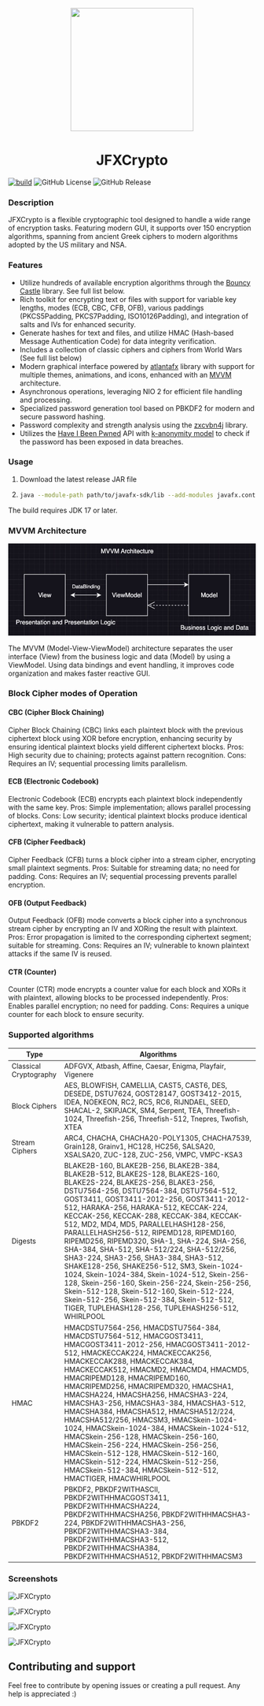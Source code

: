 <p align="center">
  <img src="https://raw.githubusercontent.com/MasterFlomaster1/JFXCrypto/master/.github/ic.png" width="250" height="250">
</p>
<h1 align="center">JFXCrypto</h1>

[![build](https://github.com/MasterFlomaster1/JFXCrypto/actions/workflows/build.yml/badge.svg)](https://github.com/MasterFlomaster1/JFXCrypto/actions/workflows/build.yml)
![GitHub License](https://img.shields.io/github/license/MasterFlomaster1/JFXCrypto)
![GitHub Release](https://img.shields.io/github/v/release/MasterFlomaster1/JFXCrypto)

### Description

JFXCrypto is a flexible cryptographic tool designed to handle a wide range of encryption tasks. Featuring modern GUI, it supports over 150 encryption algorithms, spanning from ancient Greek ciphers to modern algorithms adopted by the US military and NSA.

### Features

- Utilize hundreds of available encryption algorithms through the [Bouncy Castle](https://www.bouncycastle.org/download/bouncy-castle-java/) library. See full list below.
- Rich toolkit for encrypting text or files with support for variable key lengths, modes (ECB, CBC, CFB, OFB), various paddings (PKCS5Padding, PKCS7Padding, ISO10126Padding), and integration of salts and IVs for enhanced security.
- Generate hashes for text and files, and utilize HMAC (Hash-based Message Authentication Code) for data integrity verification.
- Includes a collection of classic ciphers and ciphers from World Wars (See full list below)
- Modern graphical interface powered by [atlantafx](https://github.com/mkpaz/atlantafx) library with support for multiple themes, animations, and icons, enhanced with an [MVVM](https://en.wikipedia.org/wiki/Model%E2%80%93view%E2%80%93viewmodel) architecture.
- Asynchronous operations, leveraging NIO 2 for efficient file handling and processing.
- Specialized password generation tool based on PBKDF2 for modern and secure password hashing.
- Password complexity and strength analysis using the [zxcvbn4j](https://github.com/nulab/zxcvbn4j) library.
- Utilizes the [Have I Been Pwned](https://haveibeenpwned.com/Passwords) API with [k-anonymity model](https://en.wikipedia.org/wiki/K-anonymity) to check if the password has been exposed in data breaches.

### Usage

1. Download the latest release JAR file
2. ```bash
   java --module-path path/to/javafx-sdk/lib --add-modules javafx.controls,javafx.fxml -jar jfxcrypto-<version>.jar

The build requires JDK 17 or later.

### MVVM Architecture

![MVVM Diagram](.github/mvvm.png)

The MVVM (Model-View-ViewModel) architecture separates the user interface (View) from the business logic and data (Model) by using a ViewModel. Using data bindings and event handling, it improves code organization and makes faster reactive GUI.

### Block Cipher modes of Operation

#### CBC (Cipher Block Chaining)
Cipher Block Chaining (CBC) links each plaintext block with the previous ciphertext block using XOR before encryption, enhancing security by ensuring identical plaintext blocks yield different ciphertext blocks. Pros: High security due to chaining; protects against pattern recognition. Cons: Requires an IV; sequential processing limits parallelism.

#### ECB (Electronic Codebook)
Electronic Codebook (ECB) encrypts each plaintext block independently with the same key. Pros: Simple implementation; allows parallel processing of blocks. Cons: Low security; identical plaintext blocks produce identical ciphertext, making it vulnerable to pattern analysis.

#### CFB (Cipher Feedback)
Cipher Feedback (CFB) turns a block cipher into a stream cipher, encrypting small plaintext segments. Pros: Suitable for streaming data; no need for padding. Cons: Requires an IV; sequential processing prevents parallel encryption.

#### OFB (Output Feedback)
Output Feedback (OFB) mode converts a block cipher into a synchronous stream cipher by encrypting an IV and XORing the result with plaintext. Pros: Error propagation is limited to the corresponding ciphertext segment; suitable for streaming. Cons: Requires an IV; vulnerable to known plaintext attacks if the same IV is reused.

#### CTR (Counter)
Counter (CTR) mode encrypts a counter value for each block and XORs it with plaintext, allowing blocks to be processed independently. Pros: Enables parallel encryption; no need for padding. Cons: Requires a unique counter for each block to ensure security.

### Supported algorithms
| Type                   | Algorithms                                                                                                                                                                                                                                                                                                                                                                                                                                                                                                                                                                                                                                                                                                                                                                                                       |
|------------------------|------------------------------------------------------------------------------------------------------------------------------------------------------------------------------------------------------------------------------------------------------------------------------------------------------------------------------------------------------------------------------------------------------------------------------------------------------------------------------------------------------------------------------------------------------------------------------------------------------------------------------------------------------------------------------------------------------------------------------------------------------------------------------------------------------------------|
| Classical Cryptography | ADFGVX, Atbash, Affine, Caesar, Enigma, Playfair, Vigenere                                                                                                                                                                                                                                                                                                                                                                                                                                                                                                                                                                                                                                                                                                                                                       |
| Block Ciphers          | AES, BLOWFISH, CAMELLIA, CAST5, CAST6, DES, DESEDE, DSTU7624, GOST28147, GOST3412-2015, IDEA, NOEKEON, RC2, RC5, RC6, RIJNDAEL, SEED, SHACAL-2, SKIPJACK, SM4, Serpent, TEA, Threefish-1024, Threefish-256, Threefish-512, Tnepres, Twofish, XTEA                                                                                                                                                                                                                                                                                                                                                                                                                                                                                                                                                                |
| Stream Ciphers         | ARC4, CHACHA, CHACHA20-POLY1305, CHACHA7539, Grain128, Grainv1, HC128, HC256, SALSA20, XSALSA20, ZUC-128, ZUC-256, VMPC, VMPC-KSA3                                                                                                                                                                                                                                                                                                                                                                                                                                                                                                                                                                                                                                                                               |
| Digests                | BLAKE2B-160, BLAKE2B-256, BLAKE2B-384, BLAKE2B-512, BLAKE2S-128, BLAKE2S-160, BLAKE2S-224, BLAKE2S-256, BLAKE3-256, DSTU7564-256, DSTU7564-384, DSTU7564-512, GOST3411, GOST3411-2012-256, GOST3411-2012-512, HARAKA-256, HARAKA-512, KECCAK-224, KECCAK-256, KECCAK-288, KECCAK-384, KECCAK-512, MD2, MD4, MD5, PARALLELHASH128-256, PARALLELHASH256-512, RIPEMD128, RIPEMD160, RIPEMD256, RIPEMD320, SHA-1, SHA-224, SHA-256, SHA-384, SHA-512, SHA-512/224, SHA-512/256, SHA3-224, SHA3-256, SHA3-384, SHA3-512, SHAKE128-256, SHAKE256-512, SM3, Skein-1024-1024, Skein-1024-384, Skein-1024-512, Skein-256-128, Skein-256-160, Skein-256-224, Skein-256-256, Skein-512-128, Skein-512-160, Skein-512-224, Skein-512-256, Skein-512-384, Skein-512-512, TIGER, TUPLEHASH128-256, TUPLEHASH256-512, WHIRLPOOL |
| HMAC                   | HMACDSTU7564-256, HMACDSTU7564-384, HMACDSTU7564-512, HMACGOST3411, HMACGOST3411-2012-256, HMACGOST3411-2012-512, HMACKECCAK224, HMACKECCAK256, HMACKECCAK288, HMACKECCAK384, HMACKECCAK512, HMACMD2, HMACMD4, HMACMD5, HMACRIPEMD128, HMACRIPEMD160, HMACRIPEMD256, HMACRIPEMD320, HMACSHA1, HMACSHA224, HMACSHA256, HMACSHA3-224, HMACSHA3-256, HMACSHA3-384, HMACSHA3-512, HMACSHA384, HMACSHA512, HMACSHA512/224, HMACSHA512/256, HMACSM3, HMACSkein-1024-1024, HMACSkein-1024-384, HMACSkein-1024-512, HMACSkein-256-128, HMACSkein-256-160, HMACSkein-256-224, HMACSkein-256-256, HMACSkein-512-128, HMACSkein-512-160, HMACSkein-512-224, HMACSkein-512-256, HMACSkein-512-384, HMACSkein-512-512, HMACTIGER, HMACWHIRLPOOL                                                                               |
| PBKDF2                 | PBKDF2, PBKDF2WITHASCII, PBKDF2WITHHMACGOST3411, PBKDF2WITHHMACSHA224, PBKDF2WITHHMACSHA256, PBKDF2WITHHMACSHA3-224, PBKDF2WITHHMACSHA3-256, PBKDF2WITHHMACSHA3-384, PBKDF2WITHHMACSHA3-512, PBKDF2WITHHMACSHA384, PBKDF2WITHHMACSHA512, PBKDF2WITHHMACSM3                                                                                                                                                                                                                                                                                                                                                                                                                                                                                                                                                       |

### Screenshots

![JFXCrypto](https://raw.githubusercontent.com/MasterFlomaster1/JFXCrypto/master/.github/im1.png)

![JFXCrypto](https://raw.githubusercontent.com/MasterFlomaster1/JFXCrypto/master/.github/im2.png)

![JFXCrypto](https://raw.githubusercontent.com/MasterFlomaster1/JFXCrypto/master/.github/im3.png)

![JFXCrypto](https://raw.githubusercontent.com/MasterFlomaster1/JFXCrypto/master/.github/im4.png)

## Contributing and support

Feel free to contribute by opening issues or creating a pull request. Any help is appreciated :)

